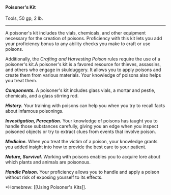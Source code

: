 #### Poisoner's Kit

Tools, 50 gp, 2 lb.

---

A poisoner's kit includes the vials, chemicals, and other equipment necessary for the creation of poisons. Proficiency with this kit lets you add your proficiency bonus to any ability checks you make to craft or use poisons.

Additionally, the *Crafting and Harvesting Poison* rules require the use of a poisoner's kit.A poisoner's kit is a favored resource for thieves, assassins, and others who engage in skulduggery. It allows you to apply poisons and create them from various materials. Your knowledge of poisons also helps you treat them.

***Components.*** A poisoner's kit includes glass vials, a mortar and pestle, chemicals, and a glass stirring rod.

***History.*** Your training with poisons can help you when you try to recall facts about infamous poisonings.

***Investigation, Perception.*** Your knowledge of poisons has taught you to handle those substances carefully, giving you an edge when you inspect poisoned objects or try to extract clues from events that involve poison.

***Medicine.*** When you treat the victim of a poison, your knowledge grants you added insight into how to provide the best care to your patient.

***Nature, Survival.*** Working with poisons enables you to acquire lore about which plants and animals are poisonous.

***Handle Poison.*** Your proficiency allows you to handle and apply a poison without risk of exposing yourself to its effects.

*Homebrew: [[Using Poisoner's Kits]].
